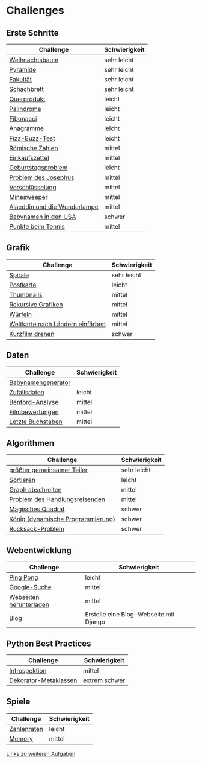 	
# Challenges

## Erste Schritte

| Challenge | Schwierigkeit |
|-----------|---------------|
| [Weihnachtsbaum](weihnachtsbaum.md) | sehr leicht |
| [Pyramide](pyramide.md) | sehr leicht |
| [Fakultät](fakultaet.md) | sehr leicht |
| [Schachbrett](schachbrett.md) | sehr leicht |
| [Querprodukt](leicht.md) | leicht |
| [Palindrome](palindrome.md) | leicht |
| [Fibonacci](fibonacci.md) | leicht |
| [Anagramme](anagramme.md) | leicht |
| [Fizz-Buzz-Test](fizzbuzz.md) | leicht |
| [Römische Zahlen](roman.md) | mittel |
| [Einkaufszettel](shopping_bill.md) | mittel |
| [Geburtstagsproblem](geburtstage.md) | leicht |
| [Problem des Josephus](josephus.md) | mittel |
| [Verschlüsselung](encrypt.md) | mittel |
| [Minesweeper](minesweeper.md) | mittel |
| [Alaeddin und die Wunderlampe](alaeddin.md) | mittel |
| [Babynamen in den USA](babynamen.md) | schwer |
| [Punkte beim Tennis](tennis.md) | mittel |


## Grafik

| Challenge | Schwierigkeit |
|-----------|---------------|
| [Spirale](spiral/spiral.md) | sehr leicht |
| [Postkarte](postcards/postcard.md) | leicht |
| [Thumbnails](thumbnails/README.md) | mittel |
| [Rekursive Grafiken](recursive_graph/recursive_graph.md) | mittel |
| [Würfeln](wuerfel.md) | mittel |
| [Weltkarte nach Ländern einfärben](weltkarte.md) | mittel |
| [Kurzfilm drehen](movie/README.md) | schwer |


## Daten

| Challenge | Schwierigkeit |
|-----------|---------------|
| [Babynamengenerator](babynamengenerator.md) | | leicht |
| [Zufallsdaten](random.md) | leicht |
| [Benford-Analyse](benford.md) | mittel |
| [Filmbewertungen](moviedb.md) | mittel |
| [Letzte Buchstaben](letzte_buchstaben.md) | mittel |


## Algorithmen

| Challenge | Schwierigkeit |
|-----------|---------------|
| [größter gemeinsamer Teiler](ggt.md) | sehr leicht |
| [Sortieren](sortieralgorithmen.md) | leicht |
| [Graph abschreiten](graph_traversal.md) | mittel |
| [Problem des Handlungsreisenden](tsp.md) | mittel |
| [Magisches Quadrat](magisches_quadrat.md) | schwer |
| [König (dynamische Programmierung)](kings.md) | schwer |
| [Rucksack-Problem](backpack_problem/backpack_problem.md) | schwer |

## Webentwicklung

| Challenge | Schwierigkeit |
|-----------|---------------|
| [Ping Pong](pingpong.md) | leicht |
| [Google-Suche](google.md) | mittel |
| [Webseiten herunterladen](webrecherche.md) | mittel |
| [Blog](blog.md) | Erstelle eine Blog-Webseite mit Django | schwer | 


## Python Best Practices

| Challenge | Schwierigkeit |
|-----------|---------------|
| [Introspektion](introspection.md) | mittel |
| [Dekorator-Metaklassen](metaclass.md) | extrem schwer |

## Spiele

| Challenge | Schwierigkeit |
|-----------|---------------|
| [Zahlenraten](zahlenraten.md) | leicht |
| [Memory](memory.md) | mittel |


[Links zu weiteren Aufgaben](katas.md)
